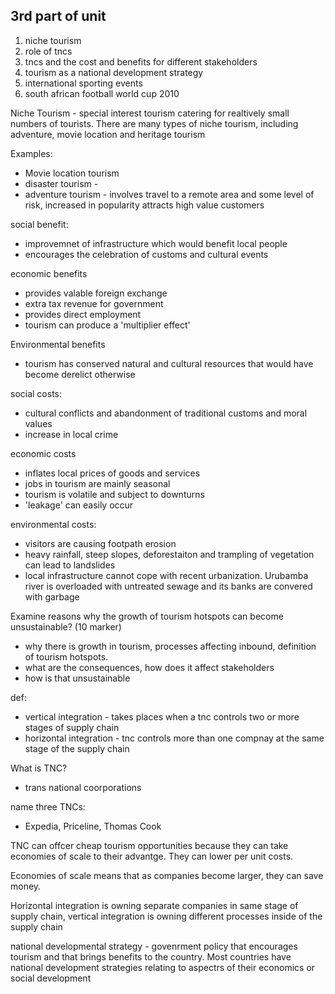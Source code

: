 ## 3rd part of unit


1. niche tourism
2. role of tncs
3. tncs and the cost and benefits for different stakeholders
4. tourism as a national development strategy 
5. international sporting events 
6. south african football world cup 2010

Niche Tourism - special interest tourism catering for realtively small numbers of tourists. There are many types of niche tourism, including adventure, movie location and heritage tourism

Examples: 
- Movie location tourism
- disaster tourism - 
- adventure tourism - involves travel to a remote area and some level of risk, increased in popularity attracts high value customers

social benefit: 
- improvemnet of infrastructure which would benefit local people
- encourages the celebration of customs and cultural events

economic benefits 
- provides valable foreign exchange
- extra tax revenue for government
- provides direct employment
- tourism can produce a 'multiplier effect'

Environmental benefits
- tourism has conserved natural and cultural resources that would have become derelict otherwise 

social costs: 
- cultural conflicts and abandonment of traditional customs and moral values
- increase in local crime 

economic costs
- inflates local prices of goods and services
- jobs in tourism are mainly seasonal
- tourism is volatile and subject to downturns
- 'leakage' can easily occur

environmental costs:
- visitors are causing footpath erosion
- heavy rainfall, steep slopes, deforestaiton and trampling of vegetation can lead to landslides
- local infrastructure cannot cope with recent urbanization. Urubamba river is overloaded with untreated sewage and its banks are convered with garbage


Examine reasons why the growth of tourism hotspots can become unsustainable? (10 marker) 

- why there is growth in tourism, processes affecting inbound, definition of tourism hotspots.
- what are the consequences, how does it affect stakeholders
- how is that unsustainable

def: 
- vertical integration - takes places when a tnc controls two or more stages of supply chain
- horizontal integration - tnc controls more than one compnay at the same stage of the supply chain

What is TNC?
- trans national coorporations

name three TNCs:
- Expedia, Priceline, Thomas Cook

TNC can offcer cheap tourism opportunities because they can take economies of scale to their advantge. They can lower per unit costs. 

Economies of scale means that as companies become larger, they can save money. 

Horizontal integration is owning separate companies in same stage of supply chain, vertical integration is owning different processes inside of the supply chain 


national developmental strategy - govenrment policy that encourages tourism and that brings benefits to the country. Most countries have national development strategies relating to aspectrs of their economics or social development



